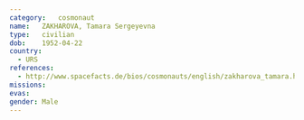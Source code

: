 ```yaml
---
category:	cosmonaut
name:	ZAKHAROVA, Tamara Sergeyevna 
type:	civilian
dob:	1952-04-22
country:
  - URS
references:
  - http://www.spacefacts.de/bios/cosmonauts/english/zakharova_tamara.htm
missions:
evas:
gender:	Male
---
```

